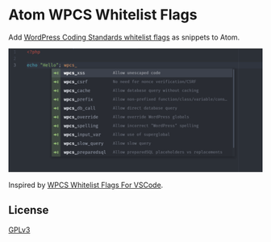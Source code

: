 # Atom WPCS Whitelist Flags

Add [WordPress Coding Standards whitelist flags](https://github.com/WordPress-Coding-Standards/WordPress-Coding-Standards/wiki/Whitelisting-code-which-flags-errors) as snippets to Atom.

![Demo](images/example.png)

Inspired by [WPCS Whitelist Flags For VSCode](https://github.com/claudiosanches/vscode-wpcs-whitelist-flags).

## License

[GPLv3](https://raw.githubusercontent.com/vijayhardaha/atom-wpcs-whitelist-flags/master/LICENSE)
